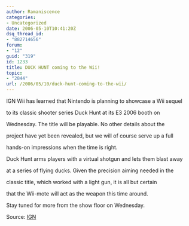 ```yaml
---
author: Ramaniscence
categories:
- Uncategorized
date: 2006-05-10T10:41:20Z
dsq_thread_id:
- "882714656"
forum:
- "12"
guid: "319"
id: 1233
title: DUCK HUNT coming to the Wii!
topic:
- "2844"
url: /2006/05/10/duck-hunt-coming-to-the-wii/
---
```


IGN Wii has learned that Nintendo is planning to showcase a Wii sequel
  
to its classic shooter series Duck Hunt at its E3 2006 booth on
  
Wednesday. The title will be playable. No other details about the
  
project have yet been revealed, but we will of course serve up a full
  
hands-on impressions when the time is right.
  
Duck Hunt arms players with a virtual shotgun and lets them blast away
  
at a series of flying ducks. Given the precision aiming needed in the
  
classic title, which worked with a light gun, it is all but certain
  
that the Wii-mote will act as the weapon this time around.

Stay tuned for more from the show floor on Wednesday.





Source: <a href="http://revolution.ign.com/articles/706/706955p1.html" target="_blank">IGN</a>